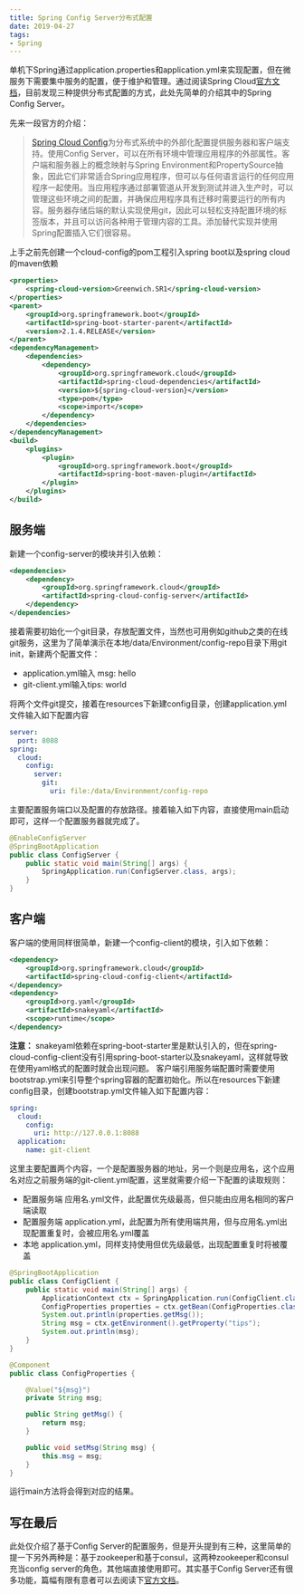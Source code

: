```yaml
---
title: Spring Config Server分布式配置
date: 2019-04-27
tags:
- Spring
---
```

单机下Spring通过application.properties和application.yml来实现配置，但在微服务下需要集中服务的配置，便于维护和管理。通过阅读Spring Cloud[官方文档](https://spring.io/projects/spring-cloud)，目前发现三种提供分布式配置的方式，此处先简单的介绍其中的Spring Config Server。
<!-- more -->
先来一段官方的介绍：
>[Spring Cloud Config](https://spring.io/projects/spring-cloud-config)为分布式系统中的外部化配置提供服务器和客户端支持。使用Config Server，可以在所有环境中管理应用程序的外部属性。客户端和服务器上的概念映射与Spring Environment和PropertySource抽象，因此它们非常适合Spring应用程序，但可以与任何语言运行的任何应用程序一起使用。当应用程序通过部署管道从开发到测试并进入生产时，可以管理这些环境之间的配置，并确保应用程序具有迁移时需要运行的所有内容。服务器存储后端的默认实现使用git，因此可以轻松支持配置环境的标签版本，并且可以访问各种用于管理内容的工具。添加替代实现并使用Spring配置插入它们很容易。

上手之前先创建一个cloud-config的pom工程引入spring boot以及spring cloud的maven依赖

```xml
<properties>
    <spring-cloud-version>Greenwich.SR1</spring-cloud-version>
</properties>
<parent>
    <groupId>org.springframework.boot</groupId>
    <artifactId>spring-boot-starter-parent</artifactId>
    <version>2.1.4.RELEASE</version>
</parent>
<dependencyManagement>
    <dependencies>
        <dependency>
            <groupId>org.springframework.cloud</groupId>
            <artifactId>spring-cloud-dependencies</artifactId>
            <version>${spring-cloud-version}</version>
            <type>pom</type>
            <scope>import</scope>
        </dependency>
    </dependencies>
</dependencyManagement>
<build>
    <plugins>
        <plugin>
            <groupId>org.springframework.boot</groupId>
            <artifactId>spring-boot-maven-plugin</artifactId>
        </plugin>
    </plugins>
</build>
```

## 服务端

新建一个config-server的模块并引入依赖：

```xml
<dependencies>
    <dependency>
        <groupId>org.springframework.cloud</groupId>
        <artifactId>spring-cloud-config-server</artifactId>
    </dependency>
</dependencies>
```

接着需要初始化一个git目录，存放配置文件，当然也可用例如github之类的在线git服务，这里为了简单演示在本地/data/Environment/config-repo目录下用git init，新建两个配置文件：

- application.yml输入 msg: hello
- git-client.yml输入tips: world

将两个文件git提交，接着在resources下新建config目录，创建application.yml文件输入如下配置内容

```yaml
server:
  port: 8088
spring:
  cloud:
    config:
      server:
        git:
          uri: file:/data/Environment/config-repo
```

主要配置服务端口以及配置的存放路径。接着输入如下内容，直接使用main启动即可，这样一个配置服务器就完成了。

```java
@EnableConfigServer
@SpringBootApplication
public class ConfigServer {
    public static void main(String[] args) {
        SpringApplication.run(ConfigServer.class, args);
    }
}
```

## 客户端

客户端的使用同样很简单，新建一个config-client的模块，引入如下依赖：

```xml
<dependency>
    <groupId>org.springframework.cloud</groupId>
    <artifactId>spring-cloud-config-client</artifactId>
</dependency>
<dependency>
    <groupId>org.yaml</groupId>
    <artifactId>snakeyaml</artifactId>
    <scope>runtime</scope>
</dependency>
```

**注意：** snakeyaml依赖在spring-boot-starter里是默认引入的，但在spring-cloud-config-client没有引用spring-boot-starter以及snakeyaml，这样就导致在使用yaml格式的配置时就会出现问题。
客户端引用服务端配置时需要使用bootstrap.yml来引导整个spring容器的配置初始化。所以在resources下新建config目录，创建bootstrap.yml文件输入如下配置内容：

```yaml
spring:
  cloud:
    config:
      uri: http://127.0.0.1:8088
  application:
    name: git-client
```

这里主要配置两个内容，一个是配置服务器的地址，另一个则是应用名，这个应用名对应之前服务端的git-client.yml配置，这里就需要介绍一下配置的读取规则：

- 配置服务端 应用名.yml文件，此配置优先级最高，但只能由应用名相同的客户端读取
- 配置服务端 application.yml，此配置为所有使用端共用，但与应用名.yml出现配置重复时，会被应用名.yml覆盖
- 本地 application.yml，同样支持使用但优先级最低，出现配置重复时将被覆盖

```java
@SpringBootApplication
public class ConfigClient {
    public static void main(String[] args) {
        ApplicationContext ctx = SpringApplication.run(ConfigClient.class, args);
        ConfigProperties properties = ctx.getBean(ConfigProperties.class);
        System.out.println(properties.getMsg());
        String msg = ctx.getEnvironment().getProperty("tips");
        System.out.println(msg);
    }
}

@Component
public class ConfigProperties {

    @Value("${msg}")
    private String msg;

    public String getMsg() {
        return msg;
    }

    public void setMsg(String msg) {
        this.msg = msg;
    }
}
```

运行main方法将会得到对应的结果。

## 写在最后

此处仅介绍了基于Config Server的配置服务，但是开头提到有三种，这里简单的提一下另外两种是：基于zookeeper和基于consul，这两种zookeeper和consul充当config server的角色，其他端直接使用即可。其实基于Config Server还有很多功能，篇幅有限有意者可以去阅读下[官方文档](https://cloud.spring.io/spring-cloud-config/spring-cloud-config.html)。